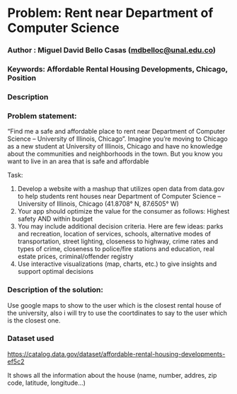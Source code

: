 # Problem: Rent near Department of Computer Science

### Author : Miguel David Bello Casas (mdbelloc@unal.edu.co)
### Keywords: Affordable Rental Housing Developments, Chicago, Position

### Description

### Problem statement:

“Find me a safe and affordable place to rent near Department of Computer Science – University of Illinois, Chicago”. Imagine you’re moving to Chicago as a new student at University of Illinois, Chicago and have no knowledge about the communities and neighborhoods in the town. But you know you want to live in an area that is safe and affordable

Task:
1. Develop a website with a mashup that utilizes open data from data.gov to help students rent houses near Department of Computer Science – University of Illinois, Chicago (41.8708° N, 87.6505° W)
2. Your app should optimize the value for the consumer as follows: Highest safety AND within budget
3. You may include additional decision criteria. Here are few ideas: parks and recreation, location of services, schools, alternative modes of transportation, street lighting, closeness to highway, crime rates and types of crime, closeness to police/fire stations and education, real estate prices, criminal/offender registry
4. Use interactive visualizations (map, charts, etc.) to give insights and support optimal decisions

### Description of the solution:

Use google maps to show to the user which is the closest rental house of the university, also i will try to use the coortdinates to say to the user which is the closest one.

### Dataset used

https://catalog.data.gov/dataset/affordable-rental-housing-developments-ef5c2

It shows all the information about the house (name, number, addres, zip code, latitude, longitude...)





